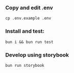 ### Copy and edit .env

```
cp .env.example .env
```

### Install and test:

```
bun i && bun run test
```

### Develop using storybook

```
bun run storybook
```
